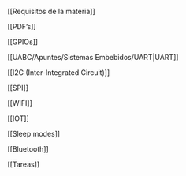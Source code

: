 [[Requisitos de la materia]]

[[PDF’s]]

[[GPIOs]]

[[UABC/Apuntes/Sistemas Embebidos/UART|UART]]

[[I2C (Inter-Integrated Circuit)]]

[[SPI]]

[[WIFI]]

[[IOT]]

[[Sleep modes]]

[[Bluetooth]]

[[Tareas]]
